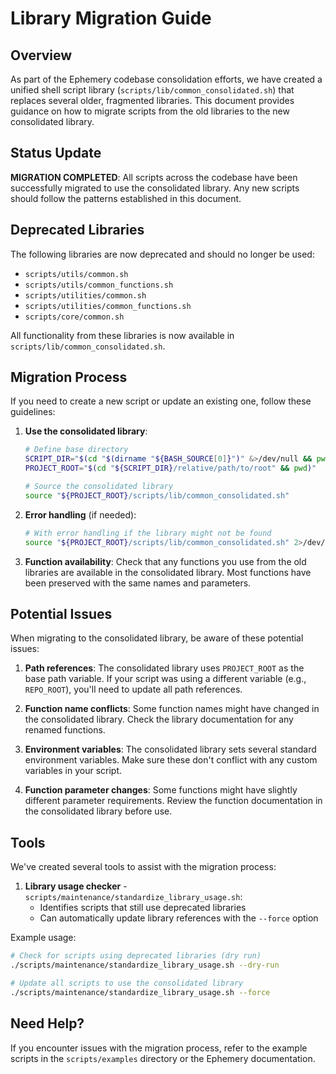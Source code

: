 # Library Migration Guide

## Overview

As part of the Ephemery codebase consolidation efforts, we have created a unified shell script library (`scripts/lib/common_consolidated.sh`) that replaces several older, fragmented libraries. This document provides guidance on how to migrate scripts from the old libraries to the new consolidated library.

## Status Update

**MIGRATION COMPLETED**: All scripts across the codebase have been successfully migrated to use the consolidated library. Any new scripts should follow the patterns established in this document.

## Deprecated Libraries

The following libraries are now deprecated and should no longer be used:

* `scripts/utils/common.sh`
* `scripts/utils/common_functions.sh`
* `scripts/utilities/common.sh`
* `scripts/utilities/common_functions.sh`
* `scripts/core/common.sh`

All functionality from these libraries is now available in `scripts/lib/common_consolidated.sh`.

## Migration Process

If you need to create a new script or update an existing one, follow these guidelines:

1. **Use the consolidated library**:
   ```bash
   # Define base directory
   SCRIPT_DIR="$(cd "$(dirname "${BASH_SOURCE[0]}")" &>/dev/null && pwd)"
   PROJECT_ROOT="$(cd "${SCRIPT_DIR}/relative/path/to/root" && pwd)"

   # Source the consolidated library
   source "${PROJECT_ROOT}/scripts/lib/common_consolidated.sh"
   ```

2. **Error handling** (if needed):
   ```bash
   # With error handling if the library might not be found
   source "${PROJECT_ROOT}/scripts/lib/common_consolidated.sh" 2>/dev/null || echo "Warning: common_consolidated.sh not found"
   ```

3. **Function availability**: Check that any functions you use from the old libraries are available in the consolidated library. Most functions have been preserved with the same names and parameters.

## Potential Issues

When migrating to the consolidated library, be aware of these potential issues:

1. **Path references**: The consolidated library uses `PROJECT_ROOT` as the base path variable. If your script was using a different variable (e.g., `REPO_ROOT`), you'll need to update all path references.

2. **Function name conflicts**: Some function names might have changed in the consolidated library. Check the library documentation for any renamed functions.

3. **Environment variables**: The consolidated library sets several standard environment variables. Make sure these don't conflict with any custom variables in your script.

4. **Function parameter changes**: Some functions might have slightly different parameter requirements. Review the function documentation in the consolidated library before use.

## Tools

We've created several tools to assist with the migration process:

1. **Library usage checker** - `scripts/maintenance/standardize_library_usage.sh`:
   - Identifies scripts that still use deprecated libraries
   - Can automatically update library references with the `--force` option

Example usage:
```bash
# Check for scripts using deprecated libraries (dry run)
./scripts/maintenance/standardize_library_usage.sh --dry-run

# Update all scripts to use the consolidated library
./scripts/maintenance/standardize_library_usage.sh --force
```

## Need Help?

If you encounter issues with the migration process, refer to the example scripts in the `scripts/examples` directory or the Ephemery documentation.
